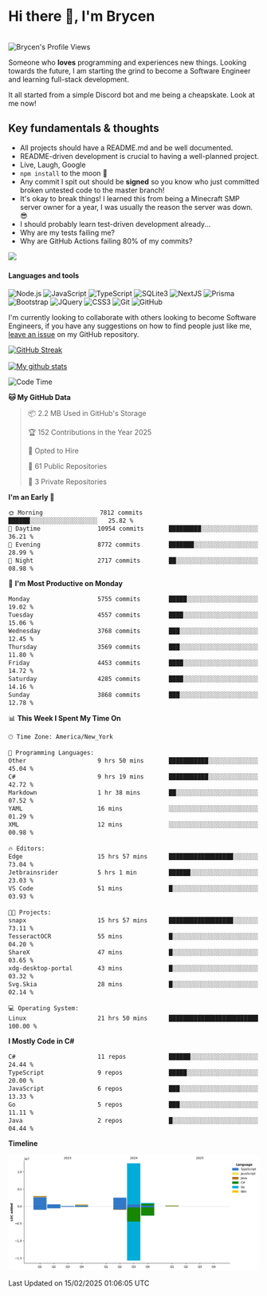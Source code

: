 # Hi there 👋, I'm Brycen

<br>
<img src="https://komarev.com/ghpvc/?username=BrycensRanch" alt="Brycen's Profile Views" />

Someone who **loves** programming and experiences new things. Looking towards the future, I am starting the grind to become a Software Engineer and learning full-stack development.

It all started from a simple Discord bot and me being a cheapskate. Look at me now!

## Key fundamentals & thoughts

- All projects should have a README.md and be well documented.
- README-driven development is crucial to having a well-planned project.
- Live, Laugh, Google
- `npm install` to the moon 🚀
- Any commit I spit out should be **signed** so you know who just committed broken untested code to the master branch!
- It's okay to break things! I learned this from being a Minecraft SMP server owner for a year, I was usually the reason the server was down. 😎
- I should probably learn test-driven development already...
- Why are my tests failing me?
- Why are GitHub Actions failing 80% of my commits? 

<img src="https://res.cloudinary.com/practicaldev/image/fetch/s--OoBLh7-Q--/c_limit%2Cf_auto%2Cfl_progressive%2Cq_auto%2Cw_880/https://cdn-images-1.medium.com/max/1614/1%2A8BlqJ8lNVZzuRjAg1mZ50w.png" height="400"/>

<h4>Languages and tools</h4>
<p>
  <img src="https://img.shields.io/badge/node.js%20-%2343853D.svg?&style=for-the-badge&logo=node.js&logoColor=white" alt="Node.js" />
  <img src="https://img.shields.io/badge/javascript%20-%23323330.svg?&style=for-the-badge&logo=javascript&logoColor=%23F7DF1E" alt="JavaScript" />
  <img src="https://img.shields.io/badge/typescript%20-%23323330.svg?&style=for-the-badge&logo=typescript&logoColor=#3467eb" alt="TypeScript" />
  <img src="https://img.shields.io/badge/sqlite3%20-%23323330.svg?&style=for-the-badge&logo=sqlite&logoColor=#3467eb" alt="SQLite3" />
  <img src="https://img.shields.io/badge/Next.JS%20-%23323330.svg?&style=for-the-badge&logo=next.js&logoColor=#3467eb" alt="NextJS" />
  <img src="https://img.shields.io/badge/Prisma%20-%23323330.svg?&style=for-the-badge&logo=prisma&logoColor=#3467eb" alt="Prisma" />
  <img src="https://img.shields.io/badge/bootstrap%20-%23323330.svg?&style=for-the-badge&logo=bootstrap" alt="Bootstrap" />
  <img src="https://img.shields.io/badge/jquery%20-%23323330.svg?&style=for-the-badge&logo=jquery" alt="JQuery" />
  <img src="https://img.shields.io/badge/css3%20-%23323330.svg?&style=for-the-badge&logo=css3" alt="CSS3" />
  <img src="https://img.shields.io/badge/git%20-%23323330.svg?&style=for-the-badge&logo=git" alt="Git" />
  <img src="https://img.shields.io/badge/github%20-%23323330.svg?&style=for-the-badge&logo=github" alt="GitHub" />
</p>

 I'm currently looking to collaborate with others looking to become Software Engineers, if you have any suggestions on how to find people just like me, [leave an issue](https://github.com/BrycensRanch/BrycensRanch/issues/new) on my GitHub repository.
 
 <p><a href="https://git.io/streak-stats"><img src=https://github-readme-streak-stats-eight.vercel.app?refreshcache11&user=BrycensRanch&amp;theme=dark&amp;hide_border=true&fire=EB5454&amp;ring=0CEB19" alt="GitHub Streak"></a></p>

<a href="https://github.com/anuraghazra/github-readme-stats">
  <img align="center" src="https://github-readme-stats.anuraghazra1.vercel.app/api?username=BrycensRanch&show_icons=true&line_height=27&include_all_commits=true" alt="My github stats" />
</a>

<!--START_SECTION:waka-->
![Code Time](http://img.shields.io/badge/Code%20Time-1%2C617%20hrs%2047%20mins-blue)

**🐱 My GitHub Data** 

> 📦 2.2 MB Used in GitHub's Storage 
 > 
> 🏆 152 Contributions in the Year 2025
 > 
> 💼 Opted to Hire
 > 
> 📜 61 Public Repositories 
 > 
> 🔑 3 Private Repositories 
 > 
**I'm an Early 🐤** 

```text
🌞 Morning                7812 commits        ██████░░░░░░░░░░░░░░░░░░░   25.82 % 
🌆 Daytime                10954 commits       █████████░░░░░░░░░░░░░░░░   36.21 % 
🌃 Evening                8772 commits        ███████░░░░░░░░░░░░░░░░░░   28.99 % 
🌙 Night                  2717 commits        ██░░░░░░░░░░░░░░░░░░░░░░░   08.98 % 
```
📅 **I'm Most Productive on Monday** 

```text
Monday                   5755 commits        █████░░░░░░░░░░░░░░░░░░░░   19.02 % 
Tuesday                  4557 commits        ████░░░░░░░░░░░░░░░░░░░░░   15.06 % 
Wednesday                3768 commits        ███░░░░░░░░░░░░░░░░░░░░░░   12.45 % 
Thursday                 3569 commits        ███░░░░░░░░░░░░░░░░░░░░░░   11.80 % 
Friday                   4453 commits        ████░░░░░░░░░░░░░░░░░░░░░   14.72 % 
Saturday                 4285 commits        ████░░░░░░░░░░░░░░░░░░░░░   14.16 % 
Sunday                   3868 commits        ███░░░░░░░░░░░░░░░░░░░░░░   12.78 % 
```


📊 **This Week I Spent My Time On** 

```text
🕑︎ Time Zone: America/New_York

💬 Programming Languages: 
Other                    9 hrs 50 mins       ███████████░░░░░░░░░░░░░░   45.04 % 
C#                       9 hrs 19 mins       ███████████░░░░░░░░░░░░░░   42.72 % 
Markdown                 1 hr 38 mins        ██░░░░░░░░░░░░░░░░░░░░░░░   07.52 % 
YAML                     16 mins             ░░░░░░░░░░░░░░░░░░░░░░░░░   01.29 % 
XML                      12 mins             ░░░░░░░░░░░░░░░░░░░░░░░░░   00.98 % 

🔥 Editors: 
Edge                     15 hrs 57 mins      ██████████████████░░░░░░░   73.04 % 
Jetbrainsrider           5 hrs 1 min         ██████░░░░░░░░░░░░░░░░░░░   23.03 % 
VS Code                  51 mins             █░░░░░░░░░░░░░░░░░░░░░░░░   03.93 % 

🐱‍💻 Projects: 
snapx                    15 hrs 57 mins      ██████████████████░░░░░░░   73.11 % 
TesseractOCR             55 mins             █░░░░░░░░░░░░░░░░░░░░░░░░   04.20 % 
ShareX                   47 mins             █░░░░░░░░░░░░░░░░░░░░░░░░   03.65 % 
xdg-desktop-portal       43 mins             █░░░░░░░░░░░░░░░░░░░░░░░░   03.32 % 
Svg.Skia                 28 mins             █░░░░░░░░░░░░░░░░░░░░░░░░   02.14 % 

💻 Operating System: 
Linux                    21 hrs 50 mins      █████████████████████████   100.00 % 
```

**I Mostly Code in C#** 

```text
C#                       11 repos            ██████░░░░░░░░░░░░░░░░░░░   24.44 % 
TypeScript               9 repos             █████░░░░░░░░░░░░░░░░░░░░   20.00 % 
JavaScript               6 repos             ███░░░░░░░░░░░░░░░░░░░░░░   13.33 % 
Go                       5 repos             ███░░░░░░░░░░░░░░░░░░░░░░   11.11 % 
Java                     2 repos             █░░░░░░░░░░░░░░░░░░░░░░░░   04.44 % 
```



**Timeline**

![Lines of Code chart](https://raw.githubusercontent.com/BrycensRanch/BrycensRanch/main/assets/bar_graph.png)


 Last Updated on 15/02/2025 01:06:05 UTC
<!--END_SECTION:waka-->

<!--
**BrycensRanch/BrycensRanch** is a ✨ _special_ ✨ repository because its `README.md` (this file) appears on your GitHub profile.

Here are some ideas to get you started:

- 🔭 I’m currently working on ...
- 🌱 I’m currently learning ...
- 👯 I’m looking to collaborate on ...
- 🤔 I’m looking for help with ...
- 💬 Ask me about ...
- 📫 How to reach me: ...
- 😄 Pronouns: ...
- ⚡ Fun fact: ...
-->
